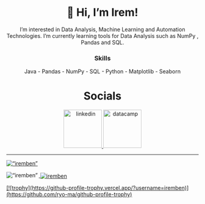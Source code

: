 <h1 align="center">  👋 Hi, I’m Irem! </h1>
<p align="center">I’m interested in Data Analysis, Machine Learning and Automation Technologies. I’m currently learning tools for Data Analysis such as NumPy , Pandas and SQL. </p>
<h3 align="center"> Skills </h3>
<p align="center">Java - Pandas - NumPy - SQL - Python - Matplotlib - Seaborn </p>
<h1 align="center"> Socials </h1>
<p align="center"><a href="https://www.linkedin.com/in/irem-gul-yildirim/"><img src="https://upload.wikimedia.org/wikipedia/commons/thumb/c/ca/LinkedIn_logo_initials.png/800px-LinkedIn_logo_initials.png" alt="linkedin" width="100"/>
<a href="https://www.datacamp.com/profile/iremben"><img src="https://coursereport-s3-production.global.ssl.fastly.net/uploads/school/logo/244/original/Profile_Picture__3_.jpg" alt="datacamp" width="100"/></p>
<hr>
<p align="left"> <img src="https://komarev.com/ghpvc/?username=iremben&label=Profile%20views&color=0e75b6&style=flat" alt=“iremben” /> </p>
<p><img align="left" src="https://github-readme-stats.vercel.app/api/top-langs?username=iremben&show_icons=true&locale=en&layout=compact" alt=“iremben” /></p>
<p>&nbsp;<img align="center" src="https://github-readme-stats.vercel.app/api?username=iremben&show_icons=true&locale=en" alt="iremben" /></p>
[![trophy](https://github-profile-trophy.vercel.app/?username=iremben)](https://github.com/ryo-ma/github-profile-trophy)
